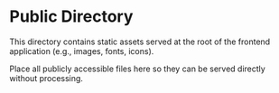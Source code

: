 # Public Directory

This directory contains static assets served at the root of the frontend application (e.g., images, fonts, icons).

Place all publicly accessible files here so they can be served directly without processing. 